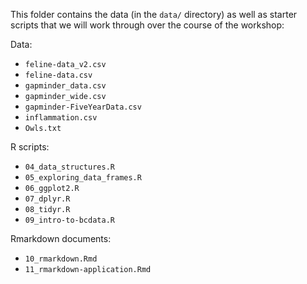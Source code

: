This folder contains the data (in the `data/` directory) as well as
starter scripts that we will work through over the course of the
workshop:

Data:

-   `feline-data_v2.csv`
-   `feline-data.csv`
-   `gapminder_data.csv`
-   `gapminder_wide.csv`
-   `gapminder-FiveYearData.csv`
-   `inflammation.csv`
-   `Owls.txt`

R scripts:

-   `04_data_structures.R`
-   `05_exploring_data_frames.R`
-   `06_ggplot2.R`
-   `07_dplyr.R`
-   `08_tidyr.R`
-   `09_intro-to-bcdata.R`

Rmarkdown documents:

-   `10_rmarkdown.Rmd`
-   `11_rmarkdown-application.Rmd`
